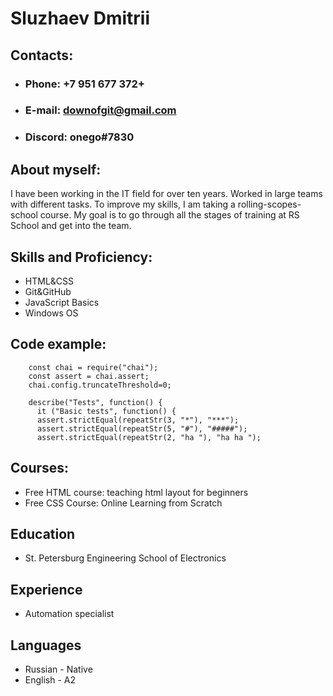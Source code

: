 # Sluzhaev Dmitrii
## Contacts:
- ### Phone: +7 951 677 372+
- ### E-mail: downofgit@gmail.com
- ### Discord: onego#7830
## About myself:
I have been working in the IT field for over ten years. Worked in large teams with different tasks. To improve my skills, I am taking a rolling-scopes-school course. My goal is to go through all the stages of training at RS School and get into the team.
## Skills and Proficiency:
- HTML&CSS
- Git&GitHub
- JavaScript Basics
- Windows OS
## Code example:
```     
    const chai = require("chai");
    const assert = chai.assert;
    chai.config.truncateThreshold=0;

    describe("Tests", function() {
      it ("Basic tests", function() {
      assert.strictEqual(repeatStr(3, "*"), "***");
      assert.strictEqual(repeatStr(5, "#"), "#####");
      assert.strictEqual(repeatStr(2, "ha "), "ha ha ");
```
## Courses:
- Free HTML course: teaching html layout for beginners
- Free CSS Course: Online Learning from Scratch
## Education
- St. Petersburg Engineering School of Electronics
## Experience
- Automation specialist
## Languages
- Russian - Native
- English - A2